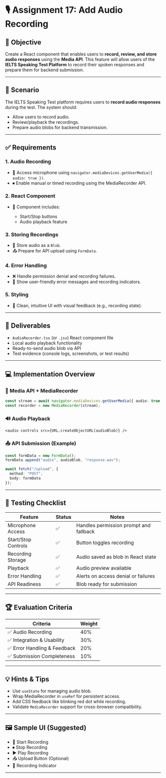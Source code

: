 
# 🎙 Assignment 17: Add Audio Recording

## 🎯 Objective

Create a React component that enables users to **record, review, and store audio responses** using the **Media API**. This feature will allow users of the **IELTS Speaking Test Platform** to record their spoken responses and prepare them for backend submission.

---

## 📘 Scenario

The IELTS Speaking Test platform requires users to **record audio responses** during the test. The system should:

* Allow users to record audio.
* Review/playback the recordings.
* Prepare audio blobs for backend transmission.

---

## ✅ Requirements

### 1. Audio Recording

* 🎤 Access microphone using `navigator.mediaDevices.getUserMedia({ audio: true })`.
* ⏺ Enable manual or timed recording using the MediaRecorder API.

### 2. React Component

* 🔧 Component includes:

  * Start/Stop buttons
  * Audio playback feature

### 3. Storing Recordings

* 💾 Store audio as a `Blob`.
* 📤 Prepare for API upload using `FormData`.

### 4. Error Handling

* ❌ Handle permission denial and recording failures.
* 💬 Show user-friendly error messages and recording indicators.

### 5. Styling

* 🎨 Clean, intuitive UI with visual feedback (e.g., recording state).

---

## 📁 Deliverables

* `AudioRecorder.tsx` (or `.jsx`) React component file
* Local audio playback functionality
* Ready-to-send audio blob via API
* Test evidence (console logs, screenshots, or test results)

---

## 💻 Implementation Overview

### 🔧 Media API + MediaRecorder

```ts
const stream = await navigator.mediaDevices.getUserMedia({ audio: true });
const recorder = new MediaRecorder(stream);
```

### 🔊 Audio Playback

```tsx
<audio controls src={URL.createObjectURL(audioBlob)} />
```

### 📤 API Submission (Example)

```ts
const formData = new FormData();
formData.append("audio", audioBlob, "response.wav");

await fetch("/upload", {
  method: "POST",
  body: formData
});
```

---

## 🧪 Testing Checklist

| Feature             | Status | Notes                                  |
| ------------------- | ------ | -------------------------------------- |
| Microphone Access   | ✅      | Handles permission prompt and fallback |
| Start/Stop Controls | ✅      | Button toggles recording               |
| Recording Storage   | ✅      | Audio saved as blob in React state     |
| Playback            | ✅      | Audio preview available                |
| Error Handling      | ✅      | Alerts on access denial or failures    |
| API Readiness       | ✅      | Blob ready for submission              |

---

## 🏆 Evaluation Criteria

| Criteria                    | Weight |
| --------------------------- | ------ |
| ✅ Audio Recording           | 40%    |
| ✅ Integration & Usability   | 30%    |
| ✅ Error Handling & Feedback | 20%    |
| ✅ Submission Completeness   | 10%    |

---

## 💡 Hints & Tips

* Use `useState` for managing audio blob.
* Wrap MediaRecorder in `useRef` for persistent access.
* Add CSS feedback like blinking red dot while recording.
* Validate `MediaRecorder` support for cross-browser compatibility.

---

## 🖼 Sample UI (Suggested)

* 🎤 Start Recording
* ⏹ Stop Recording
* ▶️ Play Recording
* 📤 Upload Button (Optional)
* 🔴 Recording Indicator

---

